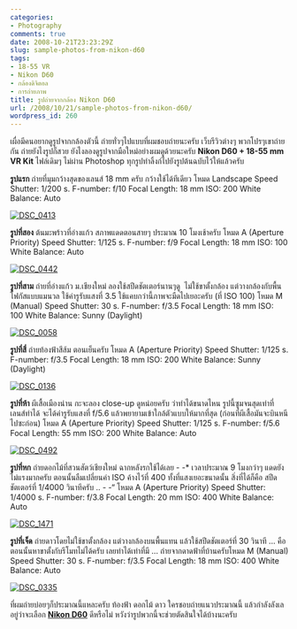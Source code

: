 ```yaml
---
categories:
- Photography
comments: true
date: 2008-10-21T23:23:29Z
slug: sample-photos-from-nikon-d60
tags:
- 18-55 VR
- Nikon D60
- กล้องดิจิตอล
- การถ่ายภาพ
title: รูปถ่ายจากกล้อง Nikon D60
url: /2008/10/21/sample-photos-from-nikon-d60/
wordpress_id: 260
---
```


เผื่อมีคนอยากดูรูปจากกล้องตัวนี้ ถ่ายทั่วๆไปแบบที่ผมชอบถ่ายนะครับ เว็บรีวิวต่างๆ พวกโปรๆเขาถ่ายกัน ถ่ายยังไงรูปก็สวย ยังไงลองดูรูปจากมือใหม่อย่างผมดูด้วยนะครับ
**Nikon D60 + 18-55 mm VR Kit**
ไฟล์เดิมๆ ไม่ผ่าน Photoshop
ทุกรูปทำลิ้งก์ไปยังรูปต้นฉบับไว้ให้แล้วครับ

**รูปแรก** ถ่ายที่มุมกว้างสุดของเลนส์ 18 mm ครับ กว้างใช้ได้ทีเดียว
โหมด Landscape
Speed Shutter: 1/200 s.
F-number: f/10
Focal Length: 18 mm
ISO: 200
White Balance: Auto

[![DSC_0413](http://www.armno.in.th/wp-content/uploads/2008/10/dsc-0413-thumb.jpg)](http://www.armno.in.th/wp-content/uploads/2008/10/dsc-0413.jpg)

**รูปที่สอง** ต้นมะพร้าวที่อ่างแก้ว สภาพแดดตอนสายๆ ประมาณ 10 โมงเช้าครับ
โหมด A (Aperture Priority)
Speed Shutter: 1/125 s.
F-number: f/9
Focal Length: 18 mm
ISO: 100
White Balance: Auto

[![DSC_0442](http://www.armno.in.th/wp-content/uploads/2008/10/dsc-0442-thumb.jpg)](http://www.armno.in.th/wp-content/uploads/2008/10/dsc-0442.jpg)

**รูปที่สาม** ถ่ายที่อ่างแก้ว ม.เชียงใหม่ ลองใช้สปีดชัตเตอร์นานๆดู  ไม่ใช้ขาตั้งกล้อง แต่วางกล้องกับพื้น โฟกัสแบบแมนวล ใช้ค่ารูรับแสงที่ 3.5 ใช้แคบกว่านี้ภาพจะมืดไปเยอะครับ (ที่ ISO 100)
โหมด M (Manual)
Speed Shutter: 30 s.
F-number: f/3.5
Focal Length: 18 mm
ISO: 100
White Balance: Sunny (Daylight)

[![DSC_0058](http://www.armno.in.th/wp-content/uploads/2008/10/dsc-0058-thumb.jpg)](http://www.armno.in.th/wp-content/uploads/2008/10/dsc-0058.jpg)

**รูปที่สี่** ถ่ายท้องฟ้าสีส้ม ตอนเย็นครับ
โหมด A (Aperture Priority)
Speed Shutter: 1/125 s.
F-number: f/3.5
Focal Length: 18 mm
ISO: 200
White Balance: Sunny (Daylight)

[![DSC_0136](http://www.armno.in.th/wp-content/uploads/2008/10/dsc-0136-thumb.jpg)](http://www.armno.in.th/wp-content/uploads/2008/10/dsc-0136.jpg)

**รูปที่ห้า** ผีเสื้อเมืองน่าน กะจะลอง close-up ดูหน่อยครับ ว่าทำได้ขนาดไหน รูปนี้ซูมจนสุดเท่าที่เลนส์ทำได้ จะได้ค่ารูรับแสงที่ f/5.6 แล้วพยายามเข้าใกล้ตัวแบบให้มากที่สุด (ก่อนที่ผีเสื้อมันจะบินหนีไปซะก่อน)
โหมด A (Aperture Priority)
Speed Shutter: 1/125 s.
F-number: f/5.6
Focal Length: 55 mm
ISO: 200
White Balance: Auto

[![DSC_0492](http://www.armno.in.th/wp-content/uploads/2008/10/dsc-0492-thumb.jpg)](http://www.armno.in.th/wp-content/uploads/2008/10/dsc-0492.jpg)

**รูปที่หก** ถ่ายดอกไม้ที่สวนสัตว์เชียงใหม่ ฉากหลังรกใช้ได้เลย - -* เวลาประมาณ 9 โมงกว่าๆ แดดยังไม่แรงมากครับ ตอนนั้นลืมเปลี่ยนค่า ISO ค้างไว้ที่ 400 ทั้งที่แสงเยอะขนาดนั้น สิ่งที่ได้ก็คือ สปีดชัตเตอร์ที่ 1/4000 วินาทีครับ .. - -“
โหมด A (Aperture Priority)
Speed Shutter: 1/4000 s.
F-number: f/3.8
Focal Length: 20 mm
ISO: 400
White Balance: Auto

[![DSC_1471](http://www.armno.in.th/wp-content/uploads/2008/10/dsc-1471-thumb.jpg)](http://www.armno.in.th/wp-content/uploads/2008/10/dsc-1471.jpg)

**รูปที่เจ็ด** ถ่ายดาวโดยไม่ใช้ขาตั้งกล้อง แต่วางกล้องบนพื้นแทน แล้วใช้สปีดชัตเตอร์ที่ 30 วินาที … คือตอนนั้นหาขาตั้งกับรีโมทไม่ได้ครับ เลยทำได้เท่าที่มี … ถ่ายจากดาดฟ้าที่บ้านครับโหมด M (Manual)
Speed Shutter: 30 s.
F-number: f/3.5
Focal Length: 18 mm
ISO: 400
White Balance: Auto

[![DSC_0335](http://www.armno.in.th/wp-content/uploads/2008/10/dsc-0335-thumb.jpg)](http://www.armno.in.th/wp-content/uploads/2008/10/dsc-0335.jpg)

ที่ผมถ่ายบ่อยๆก็ประมาณนี้แหละครับ ท้องฟ้า ดอกไม้ ดาว ใครชอบถ่ายแนวประมาณนี้ แล้วกำลังลังเลอยู่ว่าจะเลือก **[Nikon D60](http://www.armno.in.th/20081021/%E0%B8%A3%E0%B8%B5%E0%B8%A7%E0%B8%B4%E0%B8%A7-nikon-d60-%E0%B9%80%E0%B8%AB%E0%B8%A3%E0%B8%AD%E0%B9%80%E0%B8%99%E0%B8%B5%E0%B9%88%E0%B8%A2)** ดีหรือไม่ หวังว่ารูปพวกนี้จะช่วยตัดสินใจได้บ้างนะครับ

